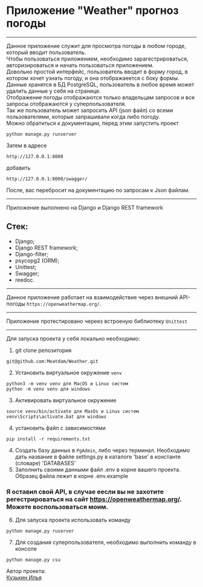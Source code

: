 # Приложение "Weather" прогноз погоды
_____

Данное приложение служит для просмотра погоды в любом городе, который вводит пользователь.<br>
Чтобы пользоваться приложением, необходимо зарагестрироваться, авторизироваться и начать пользоваться приложением.<br>
Довольно простой интерфейс, пользователь вводит в форму город, в котором хочет узнать погоду, и она отображаеется с боку формы.<br>
Данные хранятся в БД PostgreSQL, пользователь в любое время может удалить данные у себя на странице.<br>
Отображение погоды отображаются только владельцам запросов и все запросы отображаются у суперпользователя.<br>
Так же пользователь может запросить API (json файл) со всеми пользователями, которые запрашивали когда либо погоду.<br>
Можно обратиться к документации, перед этим запустить проект 
```
python manage.py runserver
```
Затем в адресе 
```
http://127.0.0.1:8000
```
добавить 
```
http://127.0.0.1:8000/swagger/
```
После, вас перебросит на документацию по запросам к Json файлам. 
_____

Приложение выполнено на Django и Django REST framework<br>
## Стек:<br>
- Django;
- Django REST framework;
- Django-filter;
- psycopg2 (ORM);
- Unittest;
- Swagger;
- reedoc.
_____
Данное приложение работает на взаимодействие через внешний API-погоды `https://openweathermap.org/`.<br>
____
Приложение протестировано череез встроеную библиотеку `Unittest`
_____
Для запуска проекта у себя локально необходимо:
1. git clone репозитория
```
git@github.com:Meatdam/Weather.git
```
2. Установить виртуальное окружение `venv`
```
python3 -m venv venv для MacOS и Linux систем
python -m venv venv для windows
```
3. Активировать виртуальное окружение
```
source venv/bin/activate для MasOs и Linux систем
venv\Scripts\activate.bat для windows
```
4. установить файл с зависимостями
```
pip install -r requirements.txt
```
4. Создать базу данных в ```PgAdmin```, либо через терминал. Необходимо дать название в файле settings.py в каталоге 'base' в константе (словаре) 'DATABASES'
5. Заполнить своими данными файл .env в корне вашего проекта. Образец файла лежит в корне .env.example
### Я оставил свой API, в случае еесли вы не захотите регестрироваться на сайт https://openweathermap.org/. Можете воспользоваться моим.
6. Для запуска проекта использовать команду
```
python manage.py ruserver
```
7. Для создания суперпользователя, необходимо выполнить команду в консоле
```
python manage.py csu
```

Автор проекта:<br>
[Кузькин Илья](https://github.com/Meatdam)
